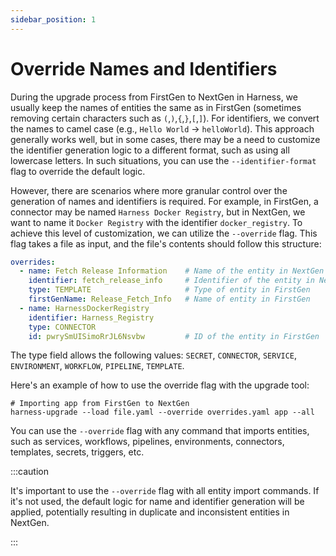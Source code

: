 ```yaml
---
sidebar_position: 1
---
```


# Override Names and Identifiers

During the upgrade process from FirstGen to NextGen in Harness, we usually keep the names of entities the same as in FirstGen (sometimes removing certain characters such as `(`,`)`,`{`,`}`,`[`,`]`). For identifiers, we convert the names to camel case (e.g., `Hello World` -> `helloWorld`).
This approach generally works well, but in some cases, there may be a need to customize the identifier generation logic to a different format, such as using all lowercase letters. In such situations, you can use the `--identifier-format` flag to override the default logic.

However, there are scenarios where more granular control over the generation of names and identifiers is required. For example, in FirstGen, a connector may be named `Harness Docker Registry`, but in NextGen, we want to name it `Docker Registry` with the identifier `docker_registry`. To achieve this level of customization, we can utilize the `--override` flag. This flag takes a file as input, and the file's contents should follow this structure:

```yaml
overrides:
  - name: Fetch Release Information    # Name of the entity in NextGen 
    identifier: fetch_release_info     # Identifier of the entity in NextGen
    type: TEMPLATE                     # Type of entity in FirstGen
    firstGenName: Release_Fetch_Info   # Name of entity in FirstGen
  - name: HarnessDockerRegistry
    identifier: Harness_Registry
    type: CONNECTOR
    id: pwrySmUISimoRrJL6Nsvbw         # ID of the entity in FirstGen
```

The type field allows the following values: `SECRET`, `CONNECTOR`, `SERVICE`, `ENVIRONMENT`, `WORKFLOW`, `PIPELINE`, `TEMPLATE`.

Here's an example of how to use the override flag with the upgrade tool:

```shell
# Importing app from FirstGen to NextGen
harness-upgrade --load file.yaml --override overrides.yaml app --all
```

You can use the `--override` flag with any command that imports entities, such as services, workflows, pipelines, environments, connectors, templates, secrets, triggers, etc.

:::caution

It's important to use the `--override` flag with all entity import commands. If it's not used, the default logic for name and identifier generation will be applied, potentially resulting in duplicate and inconsistent entities in NextGen.

:::
